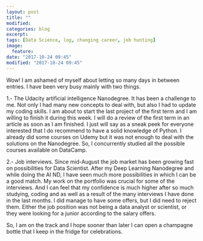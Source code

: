 ```yaml
---
layout: post
title: ""
modified:
categories: blog
excerpt:
tags: [Data Science, log, changing career, job hunting]
image:
  feature:
date: "2017-10-24 09:45"
modified: "2017-10-24 09:45"
---
```


Wow! I am ashamed of myself about letting so many days in between entries. I have been very busy mainly with two things.

1.- The Udacity artificial intelligence Nanodegree. It has been a challenge to me. Not only I had many new concepts to deal with, but also I had to update my coding skills. I am about to start the last project of the first term and I am willing to finish it during this week. I will do a review of the first term in an article as soon as I am finished.  I just will say as a sneak peek for everyone interested that I do recommend to have a solid knowledge of Python. I already did some courses on Udemy but it was not enough to deal with the solutions on the Nanodegree. So, I concurrently studied all the possible courses available on DataCamp.

2.- Job interviews. Since mid-August the job market has been growing fast on possibilities for Data Scientist. After my Deep Learning Nanodegree and while doing the AI ND, I have seen much more possibilities in which I can be a good match. My work on the portfolio was crucial for some of the interviews. And I can feel that my confidence is much higher after so much studying, coding and as well as a result of the many interviews I have done in the last months. I did manage to have some offers, but I did need to reject them. Either the job position was not being a data analyst or scientist, or they were looking for a junior according to the salary offers.

So, I am on the track and I hope sooner than later I can open a champagne bottle that I keep in the fridge for celebrations.
